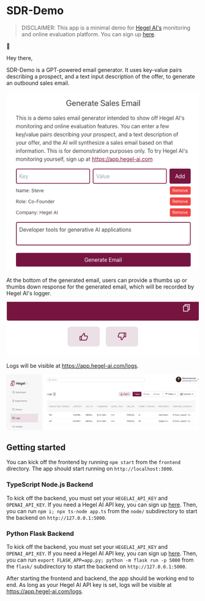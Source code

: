 # SDR-Demo

> DISCLAIMER: This app is a minimal demo for [Hegel AI's](https://hegel-ai.com) monitoring and online evaluation platform. You can sign up [here](https://app.hegel-ai.com).

:wave:

Hey there, 

SDR-Demo is a GPT-powered email generator. It uses key-value pairs describing a prospect, and a text input description of the offer, to generate an outbound sales email.

![image](images/preview.png)

At the bottom of the generated email, users can provide a thumbs up or thumbs down response for the generated email, which will be recorded by Hegel AI's logger.

![image](images/feedback.png)

Logs will be visible at https://app.hegel-ai.com/logs.

![image](images/logs.png)

## Getting started

You can kick off the frontend by running `npm start` from the `frontend` directory. The app should start running on `http://localhost:3000`.

### TypeScript Node.js Backend
To kick off the backend, you must set your `HEGELAI_API_KEY` and `OPENAI_API_KEY`. If you need a Hegel AI API key, you can sign up [here](https://app.hegel-ai.com). Then, you can run `npm i; npx ts-node app.ts` from the `node/` subdirectory to start the backend on `http://127.0.0.1:5000`.


### Python Flask Backend
To kick off the backend, you must set your `HEGELAI_API_KEY` and `OPENAI_API_KEY`. If you need a Hegel AI API key, you can sign up [here](https://app.hegel-ai.com). Then, you can run `export FLASK_APP=app.py; python -m flask run -p 5000` from the `flask/` subdirectory to start the backend on `http://127.0.0.1:5000`.

After starting the frontend and backend, the app should be working end to end. As long as your Hegel AI API key is set, logs will be visible at https://app.hegel-ai.com/logs.


